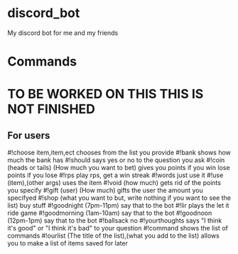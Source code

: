 # discord_bot
My discord bot for me and my friends
# Commands
# TO BE WORKED ON THIS THIS IS NOT FINISHED
## For users
#!choose item,item,ect
    chooses from the list you provide
#!bank
    shows how much the bank has
#!should
    says yes or no to the question you ask
#!coin (heads or tails) (How much you want to bet)
    gives you points if you win lose points if you lose
#!rps
    play rps, get a win streak
#!words
    just use it
#!use (item),(other args)
    uses the item
#!void (how much)
    gets rid of the points you specify
#!gift (user) (How much)
    gifts the user the amount you specifyed
#!shop (what you want to but, write nothing if you want to see the list)
    buy stuff
#!goodnight (7pm-11pm)
    say that to the bot
#!lir
    plays the let it ride game
#!goodmorning (1am-10am)
    say that to the bot
#!goodnoon (12pm-1pm)
    say that to the bot
#!ballsack
    no
#!yourthoughts
    says "I think it's good" or "I think it's bad" to your question
#!command
    shows the list of commands
#!ourlist (The title of the list),(what you add to the list)
    allows you to make a list of items saved for later 
